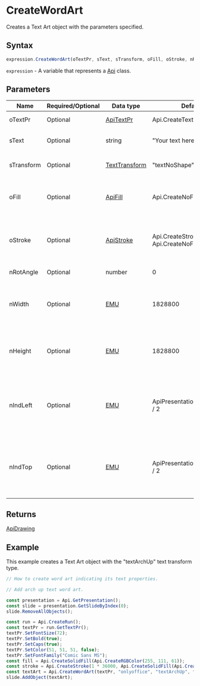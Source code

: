 # CreateWordArt

Creates a Text Art object with the parameters specified.

## Syntax

```javascript
expression.CreateWordArt(oTextPr, sText, sTransform, oFill, oStroke, nRotAngle, nWidth, nHeight, nIndLeft, nIndTop);
```

`expression` - A variable that represents a [Api](../Api.md) class.

## Parameters

| **Name** | **Required/Optional** | **Data type** | **Default** | **Description** |
| ------------- | ------------- | ------------- | ------------- | ------------- |
| oTextPr | Optional | [ApiTextPr](../../ApiTextPr/ApiTextPr.md) | Api.CreateTextPr() | The text properties. |
| sText | Optional | string | "Your text here" | The text for the Text Art object. |
| sTransform | Optional | [TextTransform](../../Enumeration/TextTransform.md) | "textNoShape" | Text transform type. |
| oFill | Optional | [ApiFill](../../ApiFill/ApiFill.md) | Api.CreateNoFill() | The color or pattern used to fill the Text Art object. |
| oStroke | Optional | [ApiStroke](../../ApiStroke/ApiStroke.md) | Api.CreateStroke(0, Api.CreateNoFill()) | The stroke used to create the Text Art object shadow. |
| nRotAngle | Optional | number | 0 | Rotation angle. |
| nWidth | Optional | [EMU](../../Enumeration/EMU.md) | 1828800 | The Text Art width measured in English measure units. |
| nHeight | Optional | [EMU](../../Enumeration/EMU.md) | 1828800 | The Text Art heigth measured in English measure units. |
| nIndLeft | Optional | [EMU](../../Enumeration/EMU.md) | ApiPresentation.GetWidth() / 2 | The Text Art left side indentation value measured in English measure units. |
| nIndTop | Optional | [EMU](../../Enumeration/EMU.md) | ApiPresentation.GetHeight() / 2 | The Text Art top side indentation value measured in English measure units. |

## Returns

[ApiDrawing](../../ApiDrawing/ApiDrawing.md)

## Example

This example creates a Text Art object with the "textArchUp" text transform type.

```javascript editor-pptx
// How to create word art indicating its text properties.

// Add arch up text word art.

const presentation = Api.GetPresentation();
const slide = presentation.GetSlideByIndex(0);
slide.RemoveAllObjects();

const run = Api.CreateRun();
const textPr = run.GetTextPr();
textPr.SetFontSize(72);
textPr.SetBold(true);
textPr.SetCaps(true);
textPr.SetColor(51, 51, 51, false);
textPr.SetFontFamily("Comic Sans MS");
const fill = Api.CreateSolidFill(Api.CreateRGBColor(255, 111, 61));
const stroke = Api.CreateStroke(1 * 36000, Api.CreateSolidFill(Api.CreateRGBColor(51, 51, 51)));
const textArt = Api.CreateWordArt(textPr, "onlyoffice", "textArchUp", fill, stroke, 0, 100 * 36000, 30 * 36000);
slide.AddObject(textArt);

```
